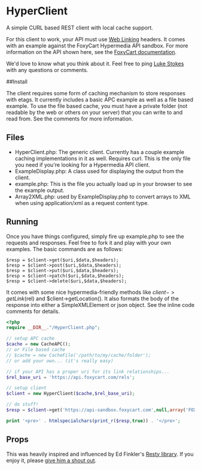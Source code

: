 HyperClient
===========

A simple CURL based REST client with local cache support.

For this client to work, your API must use [Web Linking](http://tools.ietf.org/html/rfc5988) headers. It comes with an example against the FoxyCart Hypermedia API sandbox. For more information on the API shown here, see the [FoxyCart documentation](http://wiki.foxycart.com/v/0.0.0/hypermedia_api). 

We'd love to know what you think about it. Feel free to ping [Luke Stokes](https://twitter.com/lukestokes) with any questions or comments.

##Install

The client requires some form of caching mechanism to store responses with etags. It currently includes a basic APC example as well as a file based example. To use the file based cache, you must have a private folder (not readable by the web or others on your server) that you can write to and read from. See the comments for more information. 

## Files

* HyperClient.php: The generic client. Currently has a couple example caching implementations in it as well. Requires curl. This is the only file you need if you're looking for a Hypermedia API client.
* ExampleDisplay.php: A class used for displaying the output from the client.
* example.php: This is the file you actually load up in your browser to see the example output.
* Array2XML.php: used by ExampleDisplay.php to convert arrays to XML when using application/xml as a request content type.

## Running

Once you have things configured, simply fire up example.php to see the requests and responses. Feel free to fork it and play with your own examples. The basic commands are as follows:

    $resp = $client->get($uri,$data,$headers);
    $resp = $client->post($uri,$data,$headers);
    $resp = $client->put($uri,$data,$headers);
    $resp = $client->patch($uri,$data,$headers);
    $resp = $client->delete($uri,$data,$headers);

It comes with some nice hypermedia-friendly methods like $client->getLink($rel) and $client->getLocation(). It also formats the body of the response into either a SimpleXMLElement or json object. See the inline code comments for details.


```php
<?php
require __DIR__."/HyperClient.php";

// setup APC cache
$cache = new CacheAPC();
// or File based cache
// $cache = new CacheFile('/path/to/my/cache/folder');
// or add your own... (it's really easy)

// if your API has a proper uri for its link relationships...
$rel_base_uri = 'https://api.foxycart.com/rels';

// setup client
$client = new HyperClient($cache,$rel_base_uri);

// do stuff!
$resp = $client->get('https://api-sandbox.foxycart.com',null,array('FOXYCART-API-VERSION' => 1));

print '<pre>' . htmlspecialchars(print_r($resp,true)) . '</pre>';
```

## Props

This was heavily inspired and influenced by Ed Finkler's [Resty library](https://github.com/fictivekin/resty.php). If you enjoy it, please [give him a shout out](https://twitter.com/funkatron).
